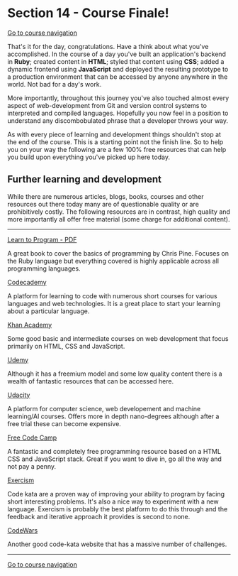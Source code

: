 Section 14 - Course Finale!
==========================
[Go to course navigation](../navigation.md)

That's it for the day, congratulations. Have a think about what you've accomplished. In the course of a day you've built an application's backend in **Ruby**; created content in **HTML**; styled that content using **CSS**; added a dynamic frontend using **JavaScript** and deployed the resulting prototype to a production environment that can be accessed by anyone anywhere in the world. Not bad for a day's work.

More importantly, throughout this journey you've also touched almost every aspect of web-development from Git and version control systems to interpreted and compiled languages. Hopefully you now feel in a position to understand any discombobulated phrase that a developer throws your way.

As with every piece of learning and development things shouldn't stop at the end of the course. This is a starting point not the finish line. So to help you on your way the following are a few 100% free resources that can help you build upon everything you've picked up here today.

Further learning and development
-------------------------------

While there are numerous articles, blogs, books, courses and other resources out there today many are of questionable quality or are prohibitively costly. The following resources are in contrast, high quality and more importantly all offer free material (some charge for additional content).

-------------------------------

[Learn to Program - PDF](https://pine.fm/LearnToProgram/) 

A great book to cover the basics of programming by Chris Pine. Focuses on the Ruby language but everything covered is highly applicable across all programming languages.

[Codecademy](http://www.codecademy.com/)

A platform for learning to code with numerous short courses for various languages and web technologies. It is a great place to start your learning about a particular language.

[Khan Academy](https://www.khanacademy.org/)

Some good basic and intermediate courses on web development that focus primarily on HTML, CSS and JavaScript.

[Udemy](https://www.udemy.com/)

Although it has a freemium model and some low quality content there is a wealth of fantastic resources that can be accessed here.

[Udacity](https://www.udacity.com/)

A platform for computer science, web developement and machine learning/AI courses. Offers more in depth nano-degrees although after a free trial these can become expensive.

[Free Code Camp](http://www.freecodecamp.com/)

A fantastic and completely free programming resource based on a HTML CSS and JavaScript stack. Great if you want to dive in, go all the way and not pay a penny.

[Exercism](http://exercism.io/)

Code kata are a proven way of improving your ability to program by facing short interesting problems. It's also a nice way to experiment with a new language. Exercism is probably the best platform to do this through and the feedback and iterative approach it provides is second to none.

[CodeWars](http://www.codewars.com/)

Another good code-kata website that has a massive number of challenges.

------------------------------
[Go to course navigation](../navigation.md)
